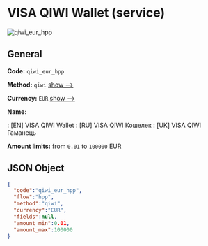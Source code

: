 
# VISA QIWI Wallet (service) 
![qiwi_eur_hpp](https://static.openfintech.io/payment_methods/qiwi_eur_hpp/logo.svg?w=400&c=v0.59.26#w200)  

## General 
 
**Code:** `qiwi_eur_hpp` 
 
**Method:** `qiwi` 
 [show -->](/payment-methods/qiwi/) 
 
**Currency:** `EUR` [show -->](/currencies/EUR/) 
 
**Name:** 
 
:	[EN] VISA QIWI Wallet 
:	[RU] VISA QIWI Кошелек 
:	[UK] VISA QIWI Гаманець 
 
**Amount limits:** from `0.01` to `100000` EUR 

## JSON Object 

```json
{
  "code":"qiwi_eur_hpp",
  "flow":"hpp",
  "method":"qiwi",
  "currency":"EUR",
  "fields":null,
  "amount_min":0.01,
  "amount_max":100000
}
```  
